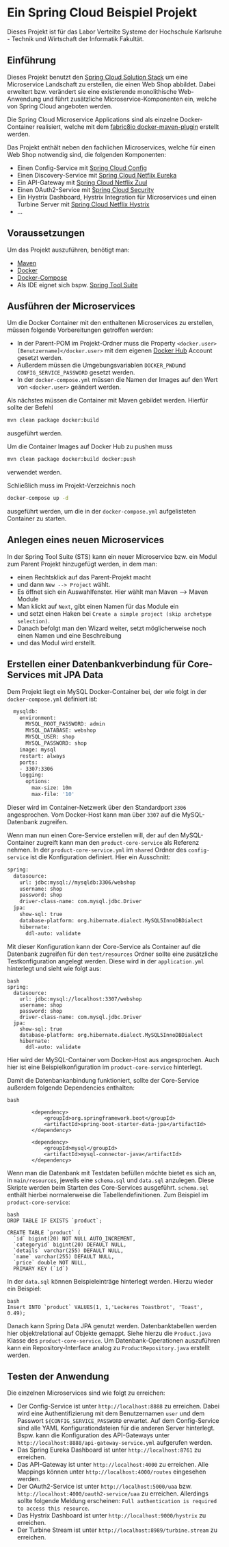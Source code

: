 # Ein Spring Cloud Beispiel Projekt
Dieses Projekt ist für das Labor Verteilte Systeme der Hochschule Karlsruhe - Technik und Wirtschaft der Informatik Fakultät.

## Einführung
Dieses Projekt benutzt den [Spring Cloud Solution Stack](http://projects.spring.io/spring-cloud/) um eine Microservice Landschaft zu erstellen, die einen Web Shop abbildet. Dabei erweitert bzw. verändert sie eine existierende monolithische Web-Anwendung und führt zusätzliche Microservice-Komponenten ein, welche von Spring Cloud angeboten werden.

Die Spring Cloud Microservice Applications sind als einzelne Docker-Container realisiert, welche mit dem [fabric8io docker-maven-plugin](https://github.com/fabric8io/docker-maven-plugin) erstellt werden.

Das Projekt enthält neben den fachlichen Microservices, welche für einen Web Shop notwendig sind, die folgenden Komponenten:
* Einen Config-Service mit [Spring Cloud Config](https://cloud.spring.io/spring-cloud-config/)
* Einen Discovery-Service mit [Spring Cloud Netflix Eureka](https://cloud.spring.io/spring-cloud-netflix/)
* Ein API-Gateway mit [Spring Cloud Netflix Zuul](https://cloud.spring.io/spring-cloud-netflix/)
* Einen OAuth2-Service mit [Spring Cloud Security](https://cloud.spring.io/spring-cloud-security/)
* Ein Hystrix Dashboard, Hystrix Integration für Microservices und einen Turbine Server mit [Spring Cloud Netflix Hystrix](https://cloud.spring.io/spring-cloud-netflix/)
* ...

## Voraussetzungen
Um das Projekt auszuführen, benötigt man:
* [Maven](https://maven.apache.org/)
* [Docker](https://www.docker.com/)
* [Docker-Compose](https://github.com/docker/compose)
* Als IDE eignet sich bspw. [Spring Tool Suite](https://spring.io/tools/sts/all)

## Ausführen der Microservices
Um die Docker Container mit den enthaltenen Microservices zu erstellen, müssen folgende Vorbereitungen getroffen werden:
* In der Parent-POM im Projekt-Ordner muss die Property 
`<docker.user>[Benutzername]</docker.user>`
mit dem eigenen [Docker Hub](https://hub.docker.com/) Account gesetzt werden.
* Außerdem müssen die Umgebungsvariablen `DOCKER_PWD`und `CONFIG_SERVICE_PASSWORD` gesetzt werden.
* In der `docker-compose.yml` müssen die Namen der Images auf den Wert von `<docker.user>` geändert werden.

Als nächstes müssen die Container mit Maven gebildet werden. Hierfür sollte der Befehl 
```bash 
mvn clean package docker:build
```
 ausgeführt werden.

Um die Container Images auf Docker Hub zu pushen muss 
```bash 
mvn clean package docker:build docker:push
``` 
verwendet werden.

Schließlich muss im Projekt-Verzeichnis noch 
```bash 
docker-compose up -d
``` 
ausgeführt werden, um die in der `docker-compose.yml` aufgelisteten Container zu starten.

## Anlegen eines neuen Microservices
In der Spring Tool Suite (STS) kann ein neuer Microservice bzw. ein Modul zum Parent Projekt hinzugefügt werden, in dem man:
* einen Rechtsklick auf das Parent-Projekt macht
* und dann `New --> Project` wählt.
* Es öffnet sich ein Auswahlfenster. Hier wählt man Maven --> Maven Module
* Man klickt auf `Next`, gibt einen Namen für das Module ein
* und setzt einen Haken bei `Create a simple project (skip archetype selection)`.
* Danach befolgt man den Wizard weiter, setzt möglicherweise noch einen Namen und eine Beschreibung
* und das Modul wird erstellt.

## Erstellen einer Datenbankverbindung für Core-Services mit JPA Data
Dem Projekt liegt ein MySQL Docker-Container bei, der wie folgt in der `docker-compose.yml` definiert ist:
``` bash
  mysqldb:
    environment:
      MYSQL_ROOT_PASSWORD: admin
      MYSQL_DATABASE: webshop
      MYSQL_USER: shop
      MYSQL_PASSWORD: shop
    image: mysql
    restart: always
    ports:
    - 3307:3306
    logging:
      options:
        max-size: 10m
        max-file: '10'
```
Dieser wird im Container-Netzwerk über den Standardport `3306` angesprochen. Vom Docker-Host kann man über `3307` auf die MySQL-Datenbank zugreifen.

Wenn man nun einen Core-Service erstellen will, der auf den MySQL-Container zugreift kann man den `product-core-service` als Referenz nehmen.
In der `product-core-service.yml` im `shared` Ordner des `config-service` ist die Konfiguration definiert. Hier ein Ausschnitt:
```bash
spring:
  datasource:
    url: jdbc:mysql://mysqldb:3306/webshop
    username: shop
    password: shop
    driver-class-name: com.mysql.jdbc.Driver
  jpa:
    show-sql: true
    database-platform: org.hibernate.dialect.MySQL5InnoDBDialect
    hibernate:
      ddl-auto: validate
```
Mit dieser Konfiguration kann der Core-Service als Container auf die Datenbank zugreifen für den `test/resources` Ordner sollte eine zusätzliche Testkonfiguration angelegt werden. Diese wird in der `application.yml` hinterlegt und sieht wie folgt aus:
```
bash
spring:
  datasource:
    url: jdbc:mysql://localhost:3307/webshop
    username: shop
    password: shop
    driver-class-name: com.mysql.jdbc.Driver
  jpa:
    show-sql: true
    database-platform: org.hibernate.dialect.MySQL5InnoDBDialect
    hibernate:
      ddl-auto: validate
```
Hier wird der MySQL-Container vom Docker-Host aus angesprochen. Auch hier ist eine Beispielkonfiguration im `product-core-service` hinterlegt.

Damit die Datenbankanbindung funktioniert, sollte der Core-Service außerdem folgende Dependencies enthalten:
```
bash

		<dependency>
			<groupId>org.springframework.boot</groupId>
			<artifactId>spring-boot-starter-data-jpa</artifactId>
		</dependency>
		
		<dependency>
			<groupId>mysql</groupId>
			<artifactId>mysql-connector-java</artifactId>
		</dependency>
```

Wenn man die Datenbank mit Testdaten befüllen möchte bietet es sich an, in `main/resources`, jeweils eine `schema.sql` und `data.sql` anzulegen. Diese Skripte werden beim Starten des Core-Services ausgeführt. `schema.sql` enthält hierbei normalerweise die Tabellendefinitionen. Zum Beispiel im `product-core-service`:
```
bash
DROP TABLE IF EXISTS `product`;

CREATE TABLE `product` (
  `id` bigint(20) NOT NULL AUTO_INCREMENT,
  `categoryid` bigint(20) DEFAULT NULL,
  `details` varchar(255) DEFAULT NULL,
  `name` varchar(255) DEFAULT NULL,
  `price` double NOT NULL,
  PRIMARY KEY (`id`)
```

In der `data.sql` können Beispieleinträge hinterlegt werden. Hierzu wieder ein Beispiel:
```
bash
Insert INTO `product` VALUES(1, 1,'Leckeres Toastbrot', 'Toast', 0.49);
```

Danach kann Spring Data JPA genutzt werden. Datenbanktabellen werden hier objektrelational auf Objekte gemappt. Siehe hierzu die `Product.java` Klasse des `product-core-service`. Um Datenbank-Operationen auszuführen kann ein Repository-Interface analog zu `ProductRepository.java` erstellt werden.

## Testen der Anwendung
Die einzelnen Microservices sind wie folgt zu erreichen:
* Der Config-Service ist unter `http://localhost:8888` zu erreichen. Dabei wird eine Authentifizierung mit dem Benutzernamen `user` und dem Passwort `${CONFIG_SERVICE_PASSWORD` erwartet. Auf dem Config-Service sind alle YAML Konfigurationdateien für die anderen Server hinterlegt. Bspw. kann die Konfiguration des API-Gateways unter `http://localhost:8888/api-gateway-service.yml` aufgerufen werden.
* Das Spring Eureka Dashboard ist unter `http://localhost:8761` zu erreichen.
* Das API-Gateway ist unter `http://localhost:4000` zu erreichen. Alle Mappings können unter `http://localhost:4000/routes` eingesehen werden.
* Der OAuth2-Service ist unter `http://localhost:5000/uaa` bzw. `http://localhost:4000/oauth2-service/uaa` zu erreichen. Allerdings sollte folgende Meldung erscheinen: `Full authentication is required to access this resource`.
* Das Hystrix Dashboard ist unter `http://localhost:9000/hystrix` zu erreichen.
* Der Turbine Stream ist unter `http://localhost:8989/turbine.stream` zu erreichen. 
